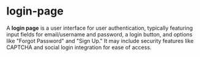 # login-page
A **login page** is a user interface for user authentication, typically featuring input fields for email/username and password, a login button, and options like "Forgot Password" and "Sign Up." It may include security features like CAPTCHA and social login integration for ease of access.
